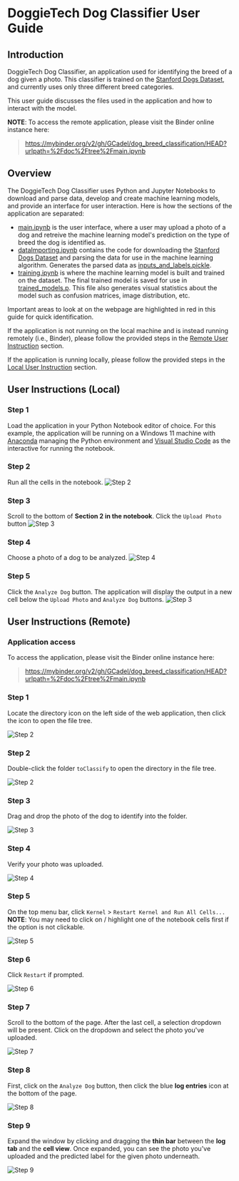 # DoggieTech Dog Classifier User Guide

## Introduction

DoggieTech Dog Classifier, an application used for identifying the breed of a
dog given a photo. This classifier is trained on the
[Stanford Dogs Dataset](https://www.kaggle.com/datasets/jessicali9530/stanford-dogs-dataset),
and currently uses only three different breed categories.

This user guide discusses the files used in the application and how to interact
with the model.

**NOTE**: To access the remote application, please visit the Binder online
instance here:

> https://mybinder.org/v2/gh/GCadel/dog_breed_classification/HEAD?urlpath=%2Fdoc%2Ftree%2Fmain.ipynb

## Overview

The DoggieTech Dog Classifier uses Python and Jupyter Notebooks to download and
parse data, develop and create machine learning models, and provide an interface
for user interaction. Here is how the sections of the application are separated:

- [main.ipynb](./main.ipynb) is the user interface, where a user may upload a
  photo of a dog and retreive the machine learning model's prediction on the
  type of breed the dog is identified as.
- [dataImporting.ipynb](./dataImporting.ipynb) contains the code for downloading
  the
  [Stanford Dogs Dataset](https://www.kaggle.com/datasets/jessicali9530/stanford-dogs-dataset)
  and parsing the data for use in the machine learning algorithm. Generates the
  parsed data as [inputs_and_labels.pickle](./inputs_and_labels.pickle).
- [training.ipynb](./training.ipynb) is where the machine learning model is
  built and trained on the dataset. The final trained model is saved for use in
  [trained_models.p](./trained_models.p). This file also generates visual
  statistics about the model such as confusion matrices, image distribution,
  etc.

Important areas to look at on the webpage are highlighted in red in this guide
for quick identification.

If the application is not running on the local machine and is instead running
remotely (i.e., Binder), please follow the provided steps in the
[Remote User Instruction](#user-instructions-remote) section.

If the application is running locally, please follow the provided steps in the
[Local User Instruction](#user-instructions-local) section.

## User Instructions (Local)

### Step 1

Load the application in your Python Notebook editor of choice. For this example,
the application will be running on a Windows 11 machine with
[Anaconda](https://www.anaconda.com/download) managing the Python environment
and [Visual Studio Code](https://code.visualstudio.com/) as the interactive for
running the notebook.

### Step 2

Run all the cells in the notebook. <img src="./local_01.png" alt='Step 2'>

### Step 3

Scroll to the bottom of **Section 2 in the notebook**. Click the `Upload Photo`
button <img src="./local_02.png" alt='Step 3'>

### Step 4

Choose a photo of a dog to be analyzed. <img src="./local_03.png" alt='Step 4'>

### Step 5

Click the `Analyze Dog` button. The application will display the output in a new
cell below the `Upload Photo` and `Analyze Dog` buttons.
<img src="./local_04.png" alt='Step 3'>

## User Instructions (Remote)

### Application access

To access the application, please visit the Binder online instance here:

> https://mybinder.org/v2/gh/GCadel/dog_breed_classification/HEAD?urlpath=%2Fdoc%2Ftree%2Fmain.ipynb

### Step 1

Locate the directory icon on the left side of the web application, then click
the icon to open the file tree.

<img src="./run_remote_01.png" alt='Step 2'>

### Step 2

Double-click the folder `toClassify` to open the directory in the file tree.

<img src="./run_remote_02.png" alt='Step 2'>

### Step 3

Drag and drop the photo of the dog to identify into the folder.

<img src="./run_remote_03.png" alt='Step 3'>

### Step 4

Verify your photo was uploaded.

<img src="./run_remote_04.png" alt='Step 4'>

### Step 5

On the top menu bar, click `Kernel` > `Restart Kernel and Run All Cells...`
**NOTE**: You may need to click on / highlight one of the notebook cells first if the option is not clickable.

<img src="./run_remote_05.png" alt='Step 5'>

### Step 6

Click `Restart` if prompted.

<img src="./run_remote_06.png" alt='Step 6'>

### Step 7

Scroll to the bottom of the page. After the last cell, a selection dropdown will
be present. Click on the dropdown and select the photo you've uploaded.

<img src="./run_remote_07.png" alt='Step 7'>

### Step 8

First, click on the `Analyze Dog` button, then click the blue **log entries**
icon at the bottom of the page.

<img src="./run_remote_08.png" alt='Step 8'>

### Step 9

Expand the window by clicking and dragging the **thin bar** between the **log
tab** and the **cell view**. Once expanded, you can see the photo you've
uploaded and the predicted label for the given photo underneath.

<img src="./run_remote_09.png" alt='Step 9'>
